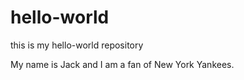 # hello-world
this is my hello-world repository

My name is Jack and I am a fan of New York Yankees.
